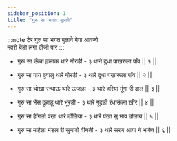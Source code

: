 ```yaml
---
sidebar_position: 1
title: "गुरु सा भगत बुलावे"
---
```


:::note टेर
गुरु सा भगत बुलावे बेगा आवजो <br/>
म्हारो बेड़ो लगा दीजो पार
:::

- गुरू सा ऊँचा ढ़लाऊ थारे गोरडी - ३ थाने दुधा पाखरुला पाँव || १ ||

- गुरु सा गाय दुवालु थारे गोरडी - ३ थारे दूधा पखारूला पाँव || २ ||

- गुरु सा चोखा रन्धाऊ थारे ऊजळा - ३ थारे हरिया मूंगा री दाल || ३ ||

- गुरु सा भैंस दुहाड़ू थारे भूरड़ी - ३ थारे गूदड़ी रंधाऊंला खीर || ४ ||

- गुरु सा हींगलो पंखा थारे ढोलिया - ३ थारे पंखा सु भाव ढोलाय || ५ ||

- गुरु सा महिला मंडल री सुणजो वीनती - ३ थारे सरण आया ने भक्ति || ६ ||
